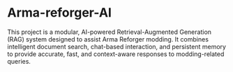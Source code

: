 # Arma-reforger-AI

This project is a modular, AI-powered Retrieval-Augmented Generation (RAG) system designed to assist Arma Reforger modding. It combines intelligent document search, chat-based interaction, and persistent memory to provide accurate, fast, and context-aware responses to modding-related queries.
